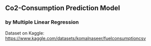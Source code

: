 ## Co2-Consumption Prediction Model
### by Multiple Linear Regression
Dataset on Kaggle: https://www.kaggle.com/datasets/komalnaseer/fuelconsumptioncsv
